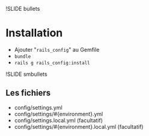 !SLIDE bullets
# Installation #

* Ajouter "`rails_config`" au Gemfile
* `bundle`
* `rails g rails_config:install`

!SLIDE smbullets
## Les fichiers ##

* config/settings.yml
* config/settings/#{environment}.yml
* config/settings.local.yml (facultatif)
* config/settings/#{environment}.local.yml (facultatif)
